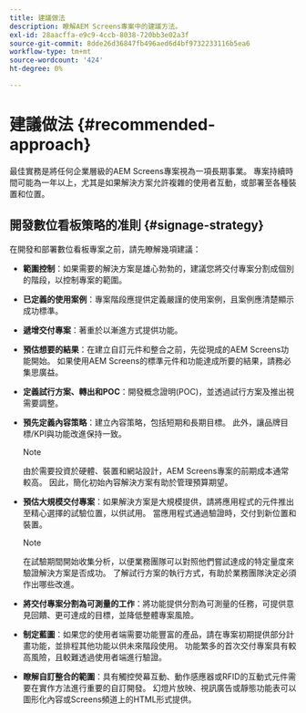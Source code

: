 ```yaml
---
title: 建議做法
description: 瞭解AEM Screens專案中的建議方法。
exl-id: 28aacffa-e9c9-4ccb-8038-720bb3e02a3f
source-git-commit: 8dde26d36847fb496aed6d4bf9732233116b5ea6
workflow-type: tm+mt
source-wordcount: '424'
ht-degree: 0%

---
```


# 建議做法 {#recommended-approach}

最佳實務是將任何企業層級的AEM Screens專案視為一項長期事業。 專案持續時間可能為一年以上，尤其是如果解決方案允許複雜的使用者互動，或部署至各種裝置和位置。

## 開發數位看板策略的准則 {#signage-strategy}

在開發和部署數位看板專案之前，請先瞭解幾項建議：

* **範圍控制**：如果需要的解決方案是雄心勃勃的，建議您將交付專案分割成個別的階段，以控制專案的範圍。

* **已定義的使用案例**：專案階段應提供定義嚴謹的使用案例，且案例應清楚顯示成功標準。

* **遞增交付專案**：著重於以漸進方式提供功能。

* **預估想要的結果**：在建立自訂元件和整合之前，先從現成的AEM Screens功能開始。 如果使用AEM Screens的標準元件和功能達成所要的結果，請務必集思廣益。

* **定義試行方案、轉出和POC**：開發概念證明(POC)，並透過試行方案及推出視需要調整。

* **預先定義內容策略**：建立內容策略，包括短期和長期目標。 此外，讓品牌目標/KPI與功能改進保持一致。

  >[!NOTE]
  >
  > 由於需要投資於硬體、裝置和網站設計，AEM Screens專案的前期成本通常較高。 因此，簡化初始內容解決方案有助於管理預算期望。

* **預估大規模交付專案**：如果解決方案是大規模提供，請將應用程式的元件推出至精心選擇的試驗位置，以供試用。 當應用程式通過驗證時，交付到新位置和裝置。

  >[!NOTE]
  >
  > 在試驗期間開始收集分析，以便業務團隊可以對照他們嘗試達成的特定量度來驗證解決方案是否成功。 了解試行方案的執行方式，有助於業務團隊決定必須作出哪些改進。

* **將交付專案分割為可測量的工作**：將功能提供分割為可測量的任務，可提供意見回饋、更可達成的目標，並降低整體專案風險。

* **制定藍圖**：如果您的使用者端需要功能豐富的產品，請在專案初期提供部分計畫功能，並排程其他功能以供未來階段使用。 功能繁多的首次交付專案具有較高風險，且較難透過使用者端進行驗證。

* **瞭解自訂整合的範圍**：具有觸控熒幕互動、動作感應器或RFID的互動式元件需要在實作方法進行重要的自訂開發。 幻燈片放映、視訊廣告或靜態功能表可以圖形化內容或Screens頻道上的HTML形式提供。
